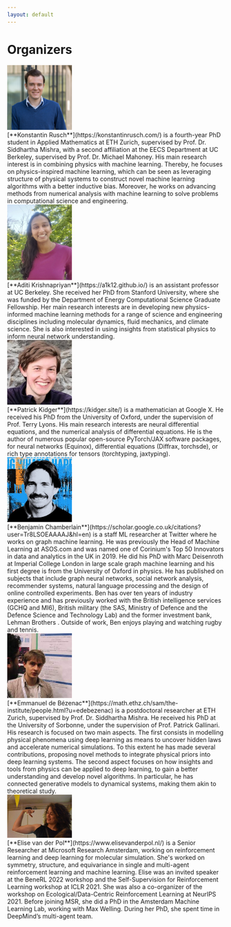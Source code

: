 ```yaml
---
layout: default
---
```


# Organizers

<div class='orgWrapper'>
<img src="assets/images/kr.jpg" alt="Konstantin Rusch" width="150" />
<div class='bioWrapper'>
[**Konstantin Rusch**](https://konstantinrusch.com/) is a fourth-year PhD student in Applied Mathematics at ETH Zurich, supervised by Prof. Dr. Siddhartha Mishra, with a second affiliation at the EECS Department at UC Berkeley, supervised by Prof. Dr. Michael Mahoney. His main research interest is in combining physics with machine learning. Thereby, he focuses on physics-inspired machine learning, which can be seen as leveraging structure of physical systems to construct novel machine learning algorithms with a better inductive bias. Moreover, he works on advancing methods from numerical analysis with machine learning to solve problems in computational science and engineering.
</div>
</div>

<div class='orgWrapper'>
<img src="assets/images/ak.png" alt="Aditi Krishnapriyan" width="150" />
<div class='bioWrapper'>
[**Aditi Krishnapriyan**](https://a1k12.github.io/) is an assistant professor at UC Berkeley. She received her PhD from Stanford University, where she was funded by the Department of Energy Computational Science Graduate Fellowship. Her main research interests are in developing new physics-informed machine learning methods for a range of science and engineering disciplines including molecular dynamics, fluid mechanics, and climate science. She is also interested in using insights from statistical physics to inform neural network understanding.
</div>
</div>

<div class='orgWrapper'>
<img src="assets/images/pk.jpg" alt="Patrick Kidger" width="150" />
<div class='bioWrapper'>
[**Patrick Kidger**](https://kidger.site/) is a mathematician at Google X. He received his PhD from the University of Oxford, under the supervision of Prof. Terry Lyons. His main research interests are neural differential equations, and the numerical analysis of differential equations. He is the author of numerous popular open-source PyTorch/JAX software packages, for neural networks (Equinox), differential equations (Diffrax, torchsde), or rich type annotations for tensors (torchtyping, jaxtyping).
</div>
</div>

<div class='orgWrapper'>
<img src="assets/images/bc.jpg" alt="Benjamin Chamberlain" width="150" />
<div class='bioWrapper'>
[**Benjamin Chamberlain**](https://scholar.google.co.uk/citations?user=Tr8LSOEAAAAJ&hl=en) is a staff ML researcher at Twitter where he works on graph machine learning. He was previously the Head of Machine Learning at ASOS.com and was named one of Corinium's Top 50 Innovators in data and analytics in the UK in 2019. He did his PhD with Marc Deisenroth at Imperial College London in large scale graph machine learning and his first degree is from the University of Oxford in physics. He has published on subjects that include graph neural networks, social network analysis, recommender systems, natural language processing and the design of online controlled experiments. Ben has over ten years of industry experience and has previously worked with the British intelligence services (GCHQ and MI6), British military (the SAS, Ministry of Defence and the Defence Science and Technology Lab) and the former investment bank, Lehman Brothers . Outside of work, Ben enjoys playing and watching rugby and tennis.
</div>
</div>

<div class='orgWrapper'>
<img src="assets/images/edb.jpeg" alt="Emmanuel de Bézenac" width="150" />
<div class='bioWrapper'>
[**Emmanuel de Bézenac**](https://math.ethz.ch/sam/the-institute/people.html?u=edebezenac) is a postdoctoral researcher at ETH Zurich, supervised by Prof. Dr. Siddhartha Mishra. He received his PhD at the University of Sorbonne, under the supervision of Prof. Patrick Gallinari. His research is focused on two main aspects. The first consists in modelling physical phenomena using deep learning as means to uncover hidden laws and accelerate numerical simulations. To this extent he has made several contributions, proposing novel methods to integrate physical priors into deep learning systems. The second aspect focuses on how insights and tools from physics can be applied to deep learning, to gain a better understanding and develop novel algorithms. In particular, he has connected generative models to dynamical systems, making them  akin to theoretical study.
</div>
</div>

<div class='orgWrapper'>
<img src="assets/images/evdp.jpg" alt="Elise van der Pol" width="150" />
<div class='bioWrapper'>
[**Elise van der Pol**](https://www.elisevanderpol.nl/) is a Senior Researcher at Microsoft Research Amsterdam, working on reinforcement learning and deep learning for molecular simulation. She's worked on symmetry, structure, and equivariance in single and multi-agent reinforcement learning and machine learning.
Elise was an invited speaker at the BeneRL 2022 workshop and the Self-Supervision for Reinforcement Learning workshop at ICLR 2021. She was also a co-organizer of the workshop on Ecological/Data-Centric Reinforcement Learning at NeurIPS 2021.
Before joining MSR, she did a PhD in the Amsterdam Machine Learning Lab, working with Max Welling. During her PhD, she spent time in DeepMind’s multi-agent team.
</div>
</div>
